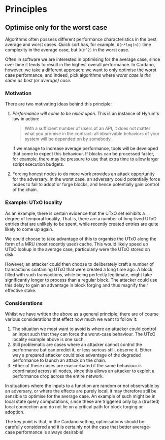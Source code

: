 # Principles

## Optimise only for the worst case

Algorithms often possess different performance characteristics in the best,
average and worst cases. Quick sort has, for example, `O(n*log(n))` time
complexity in the average case, but `O(n^2)` in the worst case.

Often in software we are interested in optimising for the average case, since
over time it tends to result in the highest overall performance. In Cardano,
however, we take a different approach: we want to only optimise the worst case
performance, and indeed, pick algorithms where _worst case is the same as best
(or average) case_.

### Motivation

There are two motivating ideas behind this principle:

1. _Performance will come to be relied upon_. This is an instance of Hyrum's
   law in action:

   > With a sufficient number of users of an API, it does not matter what you
   > promise in the contract: all observable behaviors of your system will be
   > depended on by somebody.

   If we manage to increase average performance, tools will be developed that
   come to expect this behaviour. If blocks can be processed faster, for
   example, there may be pressure to use that extra time to allow larger script
   execution budgets.

2. Forcing honest nodes to do more work provides an attack opportunity for the
   adversary. In the worst case, an adversary could potentially force nodes to
   fail to adopt or forge blocks, and hence potentially gain control of the
   chain.

### Example: UTxO locality

As an example, there is certain evidence that the UTxO set exhibits a degree of
temporal locality. That is, there are a number of long-lived UTxO entries that
are unlikely to be spent, while recently created entries are quite likely to
come up again.

We could choose to take advantage of this to organise the UTxO along the form
of a MRU (most recently used) cache. This would likely speed up UTxO lookup
in the average case, particularly were the UTxO stored on disk.

However, an attacker could then choose to deliberately craft a number of
transactions containing UTxO that were created a long time ago. A block filled
with such transactions, while being perfectly legitimate, might take
significantly longer to process than a regular block. The attacker could use
this delay to gain an advantage in block forging and thus magnify their
effective stake.

### Considerations

Whilst we have written the above as a general principle, there are of course
various considerations that effect how much we want to follow it:

1. The situation we most want to avoid is where an attacker could control an
   input such that they can force the worst-case behaviour. The UTxO locality
   example above is one such.
2. Still problematic are cases where an attacker cannot control the performance
   but can predict it, or less serious still, observe it. Either way a
   prepared attacker could take advantage of the degraded performance to launch
   an attack on the chain.
3. Either of these cases are exascerbated if the same behaviour is coordinated
   across all nodes, since this allows an attacker to exploit a performance
   drop across the entire network.

In situations where the inputs to a function are random or not observable by
an adversary, or where the effects are purely local, it may therefore still be
sensible to optimise for the average case. An example of such might be in
local state query computations, since these are triggered only by a (trusted)
local connection and do not lie on a critical path for block forging or
adoption.

The key point is that, in the Cardano setting, optimisations should be carefully
considered and it is certainly not the case that better average-case performance
is always desirable!
